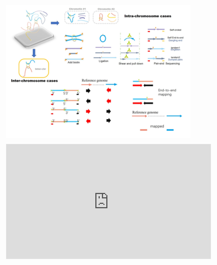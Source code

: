 #
![](/assets/Overall.jpg)

<iframe width="560" height="315" src="https://drive.google.com/open?id=1tVZwcXqon9OVM1q4sFBgig3yY_MmfV2k" frameborder="0" allow="autoplay; encrypted-media" allowfullscreen></iframe>



